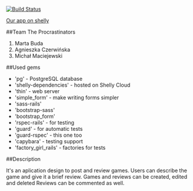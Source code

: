 [![Build Status](https://secure.travis-ci.org/mbuda/RailsGroupProject.png?branch=master)](http://travis-ci.org/mbuda/RailsGroupProject)

[Our app on shelly](http://game-reviews.shellyapp.com/ "Visit us")

##Team The Procrastinators

1. Marta Buda
2. Agnieszka Czerwińska
3. Michał Maciejewski


##Used gems

* 'pg' - PostgreSQL database
* 'shelly-dependencies' - hosted on Shelly Cloud
* 'thin' - web server
* 'simple_form' - make writing forms simpler
* 'sass-rails'
* 'bootstrap-sass'
* 'bootstrap_form'
* 'rspec-rails' - for testing
* 'guard' - for automatic tests
* 'guard-rspec' - this one too
* 'capybara' - testing support
* 'factory_girl_rails' - factories for tests

##Description

It's an aplication design to post and review games.
Users can describe the game and give it a brief review.
Games and reviews can be created, edited and deleted
Reviews can be commented as well.
